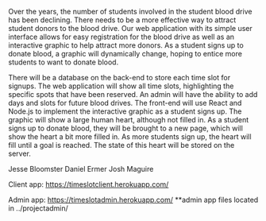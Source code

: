 Over the years, the number of students involved in the student blood drive has been declining. There needs to be a more effective way to attract student donors to the blood drive. Our web application with its simple user interface allows for easy registration for the blood drive as well as an interactive graphic to help attract more donors. As a student signs up to donate blood, a graphic will dynamically change, hoping to entice more students to want to donate blood.

There will be a database on the back-end to store each time slot for signups. The web application will show all time slots, highlighting the specific spots that have been reserved. An admin will have the ability to add days and slots for future blood drives. The front-end will use React and Node.js to implement the interactive graphic as a student signs up. The graphic will show a large human heart, although not filled in. As a student signs up to donate blood, they will be brought to a new page, which will show the heart a bit more filled in. As more students sign up, the heart will fill until a goal is reached. The state of this heart will be stored on the server.

Jesse Bloomster
Daniel Ermer
Josh Maguire

Client app: https://timeslotclient.herokuapp.com/

Admin app: https://timeslotadmin.herokuapp.com/
**admin app files located in ../projectadmin/
